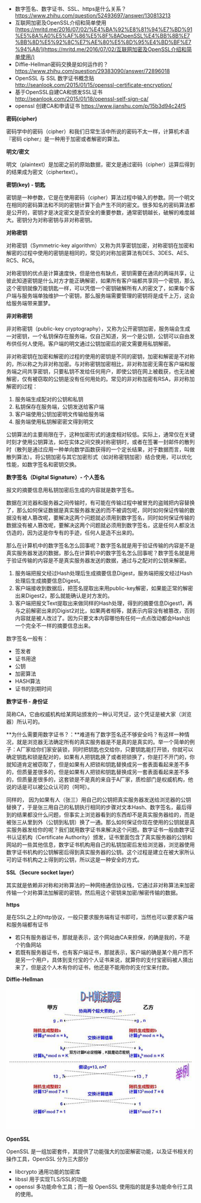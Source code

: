 - 数字签名、数字证书、SSL、https是什么关系？<https://www.zhihu.com/question/52493697/answer/130813213>
- 互联网加密及OpenSSL介绍和简单使用   [https://mritd.me/2016/07/02/%E4%BA%92%E8%81%94%E7%BD%91%E5%8A%A0%E5%AF%86%E5%8F%8AOpenSSL%E4%BB%8B%E7%BB%8D%E5%92%8C%E7%AE%80%E5%8D%95%E4%BD%BF%E7%94%A8/](https://mritd.me/2016/07/02/互联网加密及OpenSSL介绍和简单使用/)
- Diffie-Hellman密码交换是如何运作的？<https://www.zhihu.com/question/29383090/answer/72896018> 
- OpenSSL 与 SSL 数字证书概念贴 <http://seanlook.com/2015/01/15/openssl-certificate-encryption/>
- 基于OpenSSL自建CA和颁发SSL证书 <http://seanlook.com/2015/01/18/openssl-self-sign-ca/> 
- openssl 创建CA和申请证书 <https://www.jianshu.com/p/15b3d94c24f5>

**密码(cipher)**

密码学中的密码（cipher）和我们日常生活中所说的密码不太一样，计算机术语『密码 cipher』是一种用于加密或者解密的算法。

**明文/密文**

明文（plaintext）是加密之前的原始数据，密文是通过密码（cipher）运算后得到的结果成为密文（ciphertext）。

**密钥(key) - 钥匙**

密钥是一种参数，它是在使用密码（cipher）算法过程中输入的参数。同一个明文在相同的密码算法和不同的密钥计算下会产生不同的密文。很多知名的密码算法都是公开的，密钥才是决定密文是否安全的重要参数，通常密钥越长，破解的难度越大。密钥分为对称密钥与非对称密钥。

**对称密钥**

对称密钥（Symmetric-key algorithm）又称为共享密钥加密，对称密钥在加密和解密的过程中使用的密钥是相同的，常见的对称加密算法有DES、3DES、AES、RC5、RC6。

对称密钥的优点是计算速度快，但是他也有缺点，密钥需要在通讯的两端共享，让彼此知道密钥是什么对方才能正确解密，如果所有客户端都共享同一个密钥，那么这个密钥就像万能钥匙一样，可以凭借一个密钥破解所有人的密文了，如果每个客户端与服务端单独维护一个密钥，那么服务端需要管理的密钥将是成千上万，这会给服务端带来噩梦。

**非对称密钥** 

非对称密钥（public-key cryptography），又称为公开密钥加密，服务端会生成一对密钥，一个私钥保存在服务端，仅自己知道，另一个是公钥，公钥可以自由发布供任何人使用。客户端的明文通过公钥加密后的密文需要用私钥解密。

非对称密钥在加密和解密的过程的使用的密钥是不同的密钥，加密和解密是不对称的，所以称之为非对称加密。与对称密钥加密相比，非对称加密无需在客户端和服务端之间共享密钥，只要私钥不发给任何用户，即使公钥在网上被截获，也无法被解密，仅有被窃取的公钥是没有任何用处的。常见的非对称加密有RSA，非对称加解密的过程：

1. 服务端生成配对的公钥和私钥
2. 私钥保存在服务端，公钥发送给客户端
3. 客户端使用公钥加密明文传输给服务端
4. 服务端使用私钥解密密文得到明文

公钥算法的主要局限在于，这种加密形式的速度相对较低。实际上，通常仅在关键时刻才使用公钥算法，如在实体之间交换对称密钥时，或者在签署一封邮件的散列时（散列是通过应用一种单向数学函数获得的一个定长结果，对于数据而言，叫做散列算法）。将公钥加密与其它加密形式（如对称密钥加密）结合使用，可以优化性能，如数字签名和密钥交换。

**数字签名（Digital Signature）- 个人签名**

报文的摘要信息用私钥加密后生成的内容就是数字签名。

数据在浏览器和服务器之间传输时，有可能在传输过程中被冒充的盗贼把内容替换了，那么如何保证数据是真实服务器发送的而不被调包呢，同时如何保证传输的数据没有被人篡改呢，要解决这两个问题就必须用到数字签名，同时如何保证传输的数据没有被人篡改呢，要解决这两个问题就必须用到数字签名，这是任何人都没法仿造的，因为这是你专有的手迹，任何人是造不出来的。

那么在计算机中的数字签名怎么回事呢？数字签名就是用于验证传输的内容是不是真实服务器发送的数据，那么在计算机中的数字签名怎么回事呢？数字签名就是用于验证传输的内容是不是真实服务器发送的数据，通过与之配对的公钥来解密。

1. 服务端把报文经过Hash处理后生成摘要信息Digest，服务端把报文经过Hash处理后生成摘要信息Digest。
2. 客户端接收到数据后，把签名提取出来用public-key解密，如果能正常的解密出来Digest2，那么就能确认是对方发的。 
3. 客户端把报文Text提取出来做同样的Hash处理，得到的摘要信息Digest1，再与之前解密出来的Digist2对比，如果两者相等，就表示内容没有被篡改，否则内容就是被人改过了。因为只要文本内容哪怕有任何一点点改动都会Hash出一个完全不一样的摘要信息出来。

数字签名一般有：

- 签发者
- 证书用途
- 公钥
- 加密算法
- HASH算法
- 证书的到期时间

**数字证书 - 身份证**

简称CA，它由权威机构给某网站颁发的一种认可凭证，这个凭证是被大家（浏览器）所认可的。

**为什么需要用数字证书？：**难道有了数字签名还不够安全吗？有这样一种情况，就是浏览器无法确定所有的真实服务器是不是真的是真实的。举一个简单的例子：A厂家给你们家安装锁，同时把钥匙也交给你，只要钥匙能打开锁，你就可以确定钥匙和锁是配对的，如果有人把钥匙换了或者把锁换了，你是打不开门的，你就知道肯定被窃取了，但是如果有人把锁和钥匙替换成另一套表面看起来差不多的，但质量差很多的，但是如果有人把锁和钥匙替换成另一套表面看起来差不多的，但质量差很多的，这套锁是不是真的来自于A厂家，质检部门是权威机构，他说的话是可以被公众认可的（呵呵）。

同样的， 因为如果有人（张三）用自己的公钥把真实服务器发送给浏览器的公钥替换了，于是张三用自己的私钥执行相同的步骤对文本Hash、数字签名，最后得到的结果都没什么问题，但事实上浏览器看到的东西却不是真实服务器给的，而是被张三从里到外（公钥到私钥）换了一通。那么如何保证你现在使用的公钥就是真实服务器发给你的呢？我们就用数字证书来解决这个问题。数字证书一般由数字证书认证机构（Certificate Authority）颁发，证书里面包含了真实服务器的公钥和网站的一些其他信息，数字证书机构用自己的私钥加密后发给浏览器，浏览器使用数字证书机构的公钥解密后得到真实服务器的公钥。这个过程是建立在被大家所认可的证书机构之上得到的公钥，所以这是一种安全的方式。

**SSL（Secure socket layer）**

其实就是依赖非对称和对称算法的一种网络通信协议栈，它通过非对称算法来加密传输一个对称算法加解密的密钥，然后用这个密钥来加密/解密传输的数据。

**https**

是在SSL之上的http协议，一般只要求服务端有证书即可，当然也可以要求客户端和服务端都有证书

- 若只有服务器证书，那就是表示，这个网站由CA来担保，的确是我的，不是个钓鱼网站
- 若既有服务器证书，也有客户端证书，那就表示，客户端的确是某个用户而不是另一个用户，具体到支付宝的个人证书来说，就算你的支付宝密码被人猜出来了，但是这个人木有你的证书，他还是不能用你的支付宝来付款。

**Diffie-Hellman**

![img](image/clipboard.png)

**OpenSSL**

OpenSSL 是一组加密套件，其提供了功能强大的加密解密功能，以及证书相关的操作工具，OpenSSL 分为三大部分 

- libcrypto 通用功能的加密库
- libssl 用于实现TLS/SSL的功能 
- openssl 多功能命令工具；而一般 OpenSSL 使用指的就是多功能命令行工具的使用。